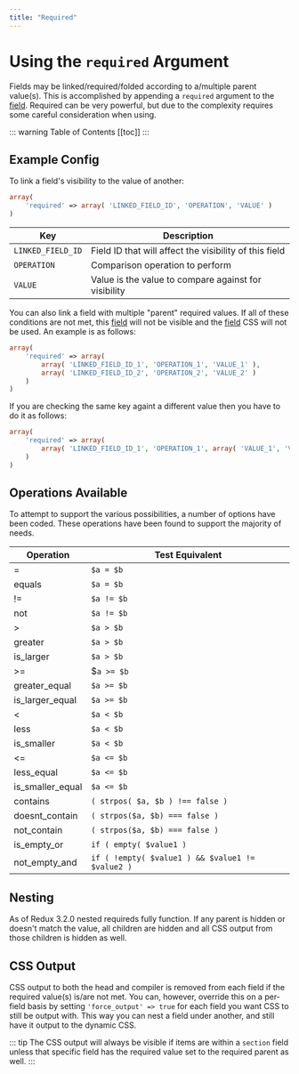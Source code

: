 ```yaml
---
title: "Required" 
---
```


# Using the `required` Argument

Fields may be linked/required/folded according to a/multiple parent value(s). This is accomplished by appending a 
`required` argument to the [field](../objects/field.md). Required can be very powerful, but due to the complexity requires 
some careful consideration when using.

::: warning Table of Contents
[[toc]]
:::
    
## Example Config

To link a field's visibility to the value of another:
    
```php
array(
    'required' => array( 'LINKED_FIELD_ID', 'OPERATION', 'VALUE' )
)
```

|Key|Description|
|--|--|
|`LINKED_FIELD_ID`|Field ID that will affect the visibility of this field|
|`OPERATION`|Comparison operation to perform|
|`VALUE`|Value is the value to compare against for visibility|

You can also link a field with multiple "parent" required values. If all of these conditions are not met, this 
[field](../objects/field.md) will not be visible and the [field](../objects/field.md#output) CSS will not be used. 
An example is as follows:

    
```php
array(
    'required' => array( 
        array( 'LINKED_FIELD_ID_1', 'OPERATION_1', 'VALUE_1' ), 
        array( 'LINKED_FIELD_ID_2', 'OPERATION_2', 'VALUE_2' ) 
    )
)
```
If you are checking the same key againt a different value then you have to do it as follows:


```php
array(
    'required' => array( 
        array( 'LINKED_FIELD_ID_1', 'OPERATION_1', array( 'VALUE_1', 'VALUE_2' ) )
    )
)
```

## Operations Available

To attempt to support the various possibilities, a number of options have been coded. These operations have been found to
support the majority of needs.

|Operation|Test Equivalent|
|--- |--- |
|=|`$a = $b`|
|equals|`$a = $b`|
|!=|`$a != $b`|
|not|`$a != $b`|
|>|`$a > $b`|
|greater|`$a > $b`|
|is_larger|`$a > $b`|
|>=|$`a >= $b`|
|greater_equal|`$a >= $b`|
|is_larger_equal|`$a >= $b`|
|<|`$a < $b`|
|less|`$a < $b`|
|is_smaller|`$a < $b`|
|<=|`$a <= $b`|
|less_equal|`$a <= $b`|
|is_smaller_equal|`$a <= $b`|
|contains|`( strpos( $a, $b ) !== false )`|
|doesnt_contain|`( strpos($a, $b) === false )`|
|not_contain|`( strpos($a, $b) === false )`|
|is_empty_or|`if ( empty( $value1 )`|
|not_empty_and|`if ( !empty( $value1 ) && $value1 != $value2 )`|

    

## Nesting
    
As of Redux 3.2.0 nested requireds fully function. If any parent is hidden or doesn't match the value, all children are 
hidden and all CSS output from those children is hidden as well.

 


## CSS Output

CSS output to both the head and compiler is removed from each field if the required value(s) is/are not met. You can, 
however, override this on a per-field basis by setting `'force_output' => true` for each field you want CSS to still be 
output with. This way you can nest a field under another, and still have it output to the dynamic CSS.

::: tip
The CSS output will always be visible if items are within a `section` field unless that specific field has the required value set to the required parent as well.
:::
